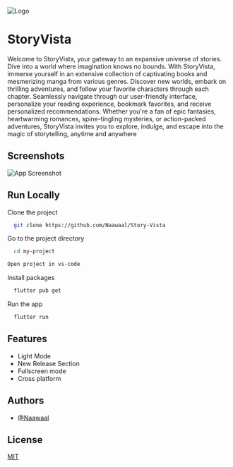 ![Logo](https://dev-to-uploads.s3.amazonaws.com/uploads/articles/th5xamgrr6se0x5ro4g6.png)

# StoryVista

Welcome to StoryVista, your gateway to an expansive universe of stories. Dive into a world where imagination knows no bounds. With StoryVista, immerse yourself in an extensive collection of captivating books and mesmerizing manga from various genres. Discover new worlds, embark on thrilling adventures, and follow your favorite characters through each chapter. Seamlessly navigate through our user-friendly interface, personalize your reading experience, bookmark favorites, and receive personalized recommendations. Whether you're a fan of epic fantasies, heartwarming romances, spine-tingling mysteries, or action-packed adventures, StoryVista invites you to explore, indulge, and escape into the magic of storytelling, anytime and anywhere

## Screenshots

![App Screenshot](https://via.placeholder.com/468x300?text=App+Screenshot+Here)

## Run Locally

Clone the project

```bash
  git clone https://github.com/Naawaal/Story-Vista
```

Go to the project directory

```bash
  cd my-project
```

```bash
Open project in vs-code
```

Install packages

```bash
  flutter pub get
```

Run the app

```bash
  flutter run
```

## Features

- Light Mode
- New Release Section
- Fullscreen mode
- Cross platform

## Authors

- [@Naawaal](https://github.com/Naawaal)

## License

[MIT](https://choosealicense.com/licenses/mit/)
